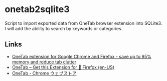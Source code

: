 # onetab2sqlite3
Script to import exported data from OneTab browser extension into SQLite3. I will add the ability to search by keywords or categories.


## Links

- [OneTab extension for Google Chrome and Firefox - save up to 95% memory and reduce tab clutter](https://www.one-tab.com/)
- [OneTab – Get this Extension for 🦊 Firefox (en-US)](https://addons.mozilla.org/en-US/firefox/addon/onetab/)
- [OneTab - Chrome ウェブストア](https://chrome.google.com/webstore/detail/onetab/chphlpgkkbolifaimnlloiipkdnihall)
